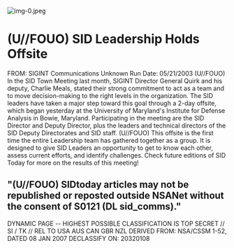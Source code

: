 ![img-0.jpeg](img-0.jpeg)

# (U//FOUO) SID Leadership Holds Offsite 

FROM: SIGINT Communications
Unknown
Run Date: 05/21/2003
(U//FOUO) In the SID Town Meeting last month, SIGINT Director General Quirk and his deputy, Charlie Meals, stated their strong commitment to act as a team and to move decision-making to the right levels in the organization. The SID leaders have taken a major step toward this goal through a 2-day offsite, which began yesterday at the University of Maryland's Institute for Defense Analysis in Bowie, Maryland. Participating in the meeting are the SID Director and Deputy Director, plus the leaders and technical directors of the SID Deputy Directorates and SID staff.
(U//FOUO) This offsite is the first time the entire Leadership team has gathered together as a group. It is designed to give SID Leaders an opportunity to get to know each other, assess current efforts, and identify challenges. Check future editions of SID Today for more on the results of this meeting!

## "(U//FOUO) SIDtoday articles may not be republished or reposted outside NSANet without the consent of S0121 (DL sid_comms)."

DYNAMIC PAGE -- HIGHEST POSSIBLE CLASSIFICATION IS TOP SECRET // SI / TK // REL TO USA AUS CAN GBR NZL DERIVED FROM: NSA/CSSM 1-52, DATED 08 JAN 2007 DECLASSIFY ON: 20320108
